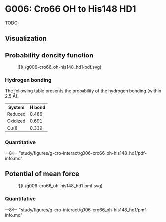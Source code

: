 # G006: Cro66 OH to His148 HD1

TODO:

## Visualization

<div id="reduced-view" class="mol-container"></div>
<script>
document.addEventListener('DOMContentLoaded', (event) => {
    const viewer = molstar.Viewer.create('reduced-view', {
        layoutIsExpanded: false,
        layoutShowControls: false,
        layoutShowRemoteState: false,
        layoutShowSequence: true,
        layoutShowLog: false,
        layoutShowLeftPanel: false,
        viewportShowExpand: true,
        viewportShowSelectionMode: true,
        viewportShowAnimation: false,
        pdbProvider: 'rcsb',
    }).then(viewer => {
        // viewer.loadStructureFromUrl("/analysis/005-rogfp-glh-md/data/traj/frame_106403.pdb", "pdb");
        viewer.loadSnapshotFromUrl("/misc/002-molstar-states/reduced-example.molj", "molj");
    });
});
</script>

## Probability density function

<figure markdown>
![](./g006-cro66_oh-his148_hd1-pdf.svg)
</figure>

### Hydrogen bonding

The following table presents the probability of the hydrogen bonding (within 2.5 Å).

| System | H bond |
| ------ | ------ |
| Reduced | 0.486 |
| Oxidized | 0.691 |
| Cu(I) | 0.339 |

### Quantitative

--8<-- "study/figures/g-cro-interact/g006-cro66_oh-his148_hd1/pdf-info.md"

## Potential of mean force

<figure markdown>
![](./g006-cro66_oh-his148_hd1-pmf.svg)
</figure>

### Quantitative

--8<-- "study/figures/g-cro-interact/g006-cro66_oh-his148_hd1/pmf-info.md"
